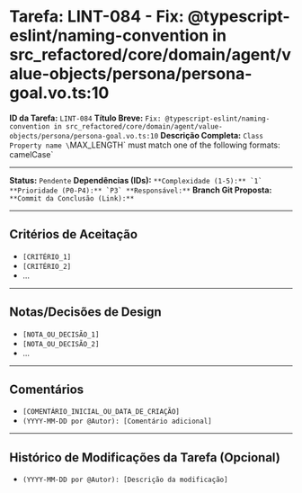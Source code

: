 # Tarefa: LINT-084 - Fix: @typescript-eslint/naming-convention in src_refactored/core/domain/agent/value-objects/persona/persona-goal.vo.ts:10

**ID da Tarefa:** `LINT-084`
**Título Breve:** `Fix: @typescript-eslint/naming-convention in src_refactored/core/domain/agent/value-objects/persona/persona-goal.vo.ts:10`
**Descrição Completa:**
`Class Property name \`MAX_LENGTH\` must match one of the following formats: camelCase`

---

**Status:** `Pendente`
**Dependências (IDs):** ``
**Complexidade (1-5):** `1`
**Prioridade (P0-P4):** `P3`
**Responsável:** ``
**Branch Git Proposta:** ``
**Commit da Conclusão (Link):** ``

---

## Critérios de Aceitação
- `[CRITÉRIO_1]`
- `[CRITÉRIO_2]`
- ...

---

## Notas/Decisões de Design
- `[NOTA_OU_DECISÃO_1]`
- `[NOTA_OU_DECISÃO_2]`
- ...

---

## Comentários
- `[COMENTÁRIO_INICIAL_OU_DATA_DE_CRIAÇÃO]`
- `(YYYY-MM-DD por @Autor): [Comentário adicional]`

---

## Histórico de Modificações da Tarefa (Opcional)
- `(YYYY-MM-DD por @Autor): [Descrição da modificação]`
